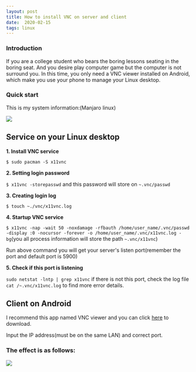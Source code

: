 ```yaml
---
layout: post
title: How to install VNC on server and client
date:  2020-02-15
tags: linux   
---
```


### Introduction

If you are a college student who bears the boring lessons seating in the boring seat. And you desire play computer game but the computer is not surround you. In this time, you only need a VNC viewer installed on Android, which make you use your phone to manage your Linux desktop.

### Quick start

This is my system information:(Manjaro linux)

![](/home/sorria/documents/github-local/github_web/images/posts/vnc/1.png)

## Service on your Linux desktop

**1. Install VNC service**

`$ sudo pacman -S x11vnc`

**2. Setting login password**

`$ x11vnc -storepasswd` and this password will store on `~.vnc/passwd`  

**3. Creating login log**

`$ touch ~./vnc/x11vnc.log`

**4. Startup VNC service** 

`$ x11vnc -nap -wait 50 -noxdamage -rfbauth /home/user_name/.vnc/passwd -display :0 -nocursor -forever -o /home/user_name/.vnc/x11vnc.log -bg`(you all process information will store the path `~.vnc/x11vnc`)

Run above command you will get your server's listen port(remember the port and default port is 5900)

**5. Check if this port is listening**

`sudo netstat -lntp | grep x11vnc` if there is not this port, check the log file `cat /~.vnc/x11vnc.log` to find more error details.  

## Client on Android

I recommend this app named VNC viewer and you can click [here](https://android-vnc-viewer.en.softonic.com/android) to download.

Input the IP address(must be on the same LAN) and correct port.

### The effect is as follows:

![](/home/sorria/documents/github-local/github_web/images/posts/vnc/3.jpg)

